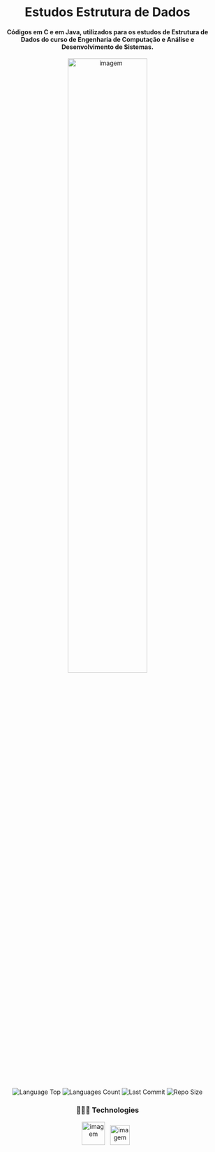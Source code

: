 <div align="center">
  
# Estudos Estrutura de Dados
  
<h4>Códigos em C e em Java, utilizados para os estudos de Estrutura de Dados do curso de Engenharia de Computação e Análise e Desenvolvimento de Sistemas.</h4>
  
<p ><img  src="https://www.freecodecamp.org/portuguese/news/content/images/2022/06/1_s6hhrgR5_tXpO_j7uKaHMw-1.png" width="60%" alt="imagem" >
  
<p>
<!-- Image Shields -->
<img  alt="Language Top" src="https://img.shields.io/github/languages/top/RickFerreira/EstudosEstruturaDeDados">
<img  alt="Languages Count" src="https://img.shields.io/github/languages/count/RickFerreira/EstudosEstruturaDeDados">
<img  alt="Last Commit" src="https://img.shields.io/github/last-commit/RickFerreira/EstudosEstruturaDeDados">
<img  alt="Repo Size" src="https://img.shields.io/github/repo-size/RickFerreira/EstudosEstruturaDeDados">
</a>
</p>

  
### 👨🏻‍💻 Technologies

<img src="https://img.icons8.com/color/480/c-programming.png" alt="imagem" width="53"> &nbsp;
<img src="https://upload.wikimedia.org/wikipedia/commons/thumb/1/18/ISO_C%2B%2B_Logo.svg/306px-ISO_C%2B%2B_Logo.svg.png" alt="imagem" width="45"> &nbsp;
</div>
